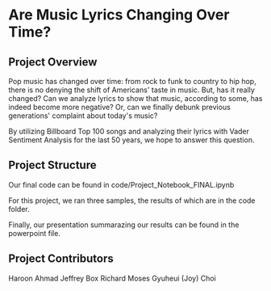 # Are Music Lyrics Changing Over Time?

## Project Overview

Pop music has changed over time: from rock to funk to country to hip hop, there is no denying the shift of Americans' taste in music. But, has it really changed? Can we analyze lyrics to show that music, according to some, has indeed become more negative? Or, can we finally debunk previous generations' complaint about today's music?

By utilizing Billboard Top 100 songs and analyzing their lyrics with Vader Sentiment Analysis for the last 50 years, we hope to answer this question. 

## Project Structure

Our final code can be found in code/Project_Notebook_FINAL.ipynb

For this project, we ran three samples, the results of which are in the code folder.

Finally, our presentation summarazing our results can be found in the powerpoint file. 

## Project Contributors

Haroon Ahmad
Jeffrey Box
Richard Moses
Gyuheui (Joy) Choi


